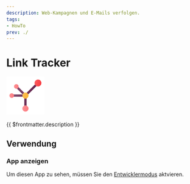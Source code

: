 ```yaml
---
description: Web-Kampagnen und E-Mails verfolgen.
tags:
- HowTo
prev: ./
---
```

# Link Tracker
![icons_odoo_website_partner](assets/icons_odoo_website_partner.png)

{{ $frontmatter.description }}

## Verwendung

### App anzeigen

Um diesen App zu sehen, müssen Sie den [Entwicklermodus](Einstellungen.md#Entwicklermodus%20aktivieren) aktvieren.